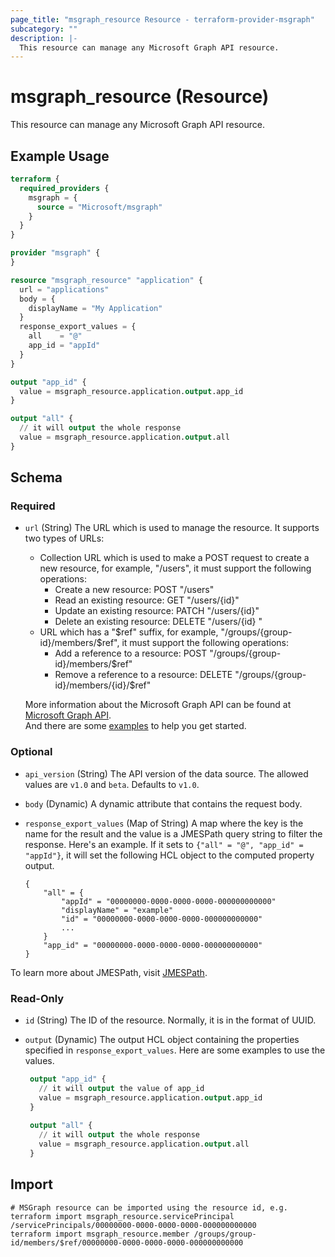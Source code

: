 ```yaml
---
page_title: "msgraph_resource Resource - terraform-provider-msgraph"
subcategory: ""
description: |-
  This resource can manage any Microsoft Graph API resource.
---
```


# msgraph_resource (Resource)

This resource can manage any Microsoft Graph API resource.

## Example Usage

 ```terraform
 terraform {
   required_providers {
     msgraph = {
       source = "Microsoft/msgraph"
     }
   }
 }
 
 provider "msgraph" {
 }
 
 resource "msgraph_resource" "application" {
   url = "applications"
   body = {
     displayName = "My Application"
   }
   response_export_values = {
     all    = "@"
     app_id = "appId"
   }
 }
 
 output "app_id" {
   value = msgraph_resource.application.output.app_id
 }
 
 output "all" {
   // it will output the whole response
   value = msgraph_resource.application.output.all
 }
 ```

<!-- schema generated by tfplugindocs -->
## Schema

### Required

- `url` (String) The URL which is used to manage the resource. It supports two types of URLs:  
  - Collection URL which is used to make a POST request to create a new resource, for example, "/users", it must support the following operations:
	- Create a new resource: POST "/users"
    - Read an existing resource: GET "/users/{id}"
    - Update an existing resource: PATCH "/users/{id}"
    - Delete an existing resource: DELETE "/users/{id} "
  - URL which has a "$ref" suffix, for example, "/groups/{group-id}/members/$ref", it must support the following operations:
	- Add a reference to a resource: POST "/groups/{group-id}/members/$ref"
	- Remove a reference to a resource: DELETE "/groups/{group-id}/members/{id}/$ref"
  
  More information about the Microsoft Graph API can be found at [Microsoft Graph API](https://docs.microsoft.com/en-us/graph/overview).  
  And there are some [examples](https://github.com/microsoft/terraform-provider-msgraph/tree/main/examples/quickstarts) to help you get started.

### Optional

- `api_version` (String) The API version of the data source. The allowed values are `v1.0` and `beta`. Defaults to `v1.0`.
- `body` (Dynamic) A dynamic attribute that contains the request body.
- `response_export_values` (Map of String) A map where the key is the name for the result and the value is a JMESPath query string to filter the response. Here's an example. If it sets to `{"all" = "@", "app_id" = "appId"}`, it will set the following HCL object to the computed property output.

	```text
	{
		"all" = {
			"appId" = "00000000-0000-0000-0000-000000000000"
			"displayName" = "example"
			"id" = "00000000-0000-0000-0000-000000000000"
			...
		}
		"app_id" = "00000000-0000-0000-0000-000000000000"
	}
	```

To learn more about JMESPath, visit [JMESPath](https://jmespath.org/).

### Read-Only

- `id` (String) The ID of the resource. Normally, it is in the format of UUID.
- `output` (Dynamic) The output HCL object containing the properties specified in `response_export_values`. Here are some examples to use the values.

	```terraform
	 output "app_id" {
	   // it will output the value of app_id
	   value = msgraph_resource.application.output.app_id
	 }
	 
	 output "all" {
	   // it will output the whole response
	   value = msgraph_resource.application.output.all
	 }
	```

## Import

 ```shell
 # MSGraph resource can be imported using the resource id, e.g.
 terraform import msgraph_resource.servicePrincipal /servicePrincipals/00000000-0000-0000-0000-000000000000
 terraform import msgraph_resource.member /groups/group-id/members/$ref/00000000-0000-0000-0000-000000000000
 ```
